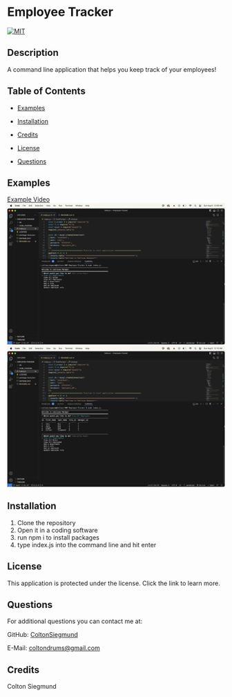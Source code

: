 # Employee Tracker
  [![MIT](https://img.shields.io/badge/License-mit-blue.svg)](https://opensource.org/license/mit/)

  ## Description

  A command line application that helps you keep track of your employees!

  ## Table of Contents
  - [Examples](#examples)

  - [Installation](#installation)

  - [Credits](#credits)

  - [License](#license)

  - [Questions](#questions)

  ## Examples
  [Example Video](https://drive.google.com/file/d/1EXsqa2GPdA-G7wCYBeuo9Na4i15-YfFi/view?pli=1)
![Start](./assets/start.png)
![Employees](./assets/employees.png)
  ## Installation
  1. Clone the repository
  2. Open it in a coding software
  3. run npm i to install packages
  4. type index.js into the command line and hit enter

  ## License
  This application is protected under the [](undefined) license. Click the link to learn more.

  ## Questions
  For additional questions you can contact me at:

  GitHub: [ColtonSiegmund](https://github.com/ColtonSiegmund)

  E-Mail: [coltondrums@gmail.com](mailto:coltondrums@gmail.com)

  ## Credits
  Colton Siegmund
